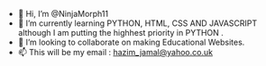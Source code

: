 - 👋 Hi, I’m @NinjaMorph11
- 🌱 I’m currently learning PYTHON, HTML, CSS AND JAVASCRIPT although I am putting the highhest priority in PYTHON . 
- 💞️ I’m looking to collaborate on making Educational Websites.
- 📫 This will be my email : hazim_jamal@yahoo.co.uk
  

<!---
NinjaMorph11/NinjaMorph11 is a ✨ special ✨ repository because its `README.md` (this file) appears on your GitHub profile.
You can click the Preview link to take a look at your changes.
--->
